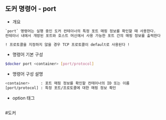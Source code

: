 ## 도커 명령어 - port

- 개요
```txt
`port` 명령어는 실행 중인 도커 컨테이너의 특정 포트 매핑 정보를 확인할 때 사용한다.
컨테이너 내에서 개방된 포트와 호스트 머신에서 사용 가능한 포트 간의 매핑 정보를 출력한다.

! 프로토콜을 지정하지 않을 경우 TCP 프로토콜이 default로 사용된다 !
```

- 명령어 기본 구성
```bash
$docker port <container> [port/protocol]
```

- 명령어 구성 설명
```bash
<container>     : 포트 매핑 정보를 확인할 컨테이너의 ID 또는 이름
[port/protocol] : 특정 포트/프로토콜에 대한 매핑 정보 확인
```

- option 태그
```bash

```

#도커